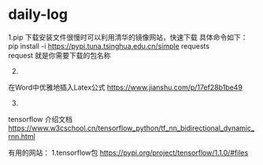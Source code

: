 # daily-log
1.pip 下载安装文件很慢时可以利用清华的镜像网站，快速下载
具体命令如下：
pip install -i https://pypi.tuna.tsinghua.edu.cn/simple requests   
request 就是你需要下载的包名称


2.
在Word中优雅地插入Latex公式
https://www.jianshu.com/p/17ef28b1be49

3.
tensorflow 介绍文档
https://www.w3cschool.cn/tensorflow_python/tf_nn_bidirectional_dynamic_rnn.html





















有用的网站：
1.tensorflow包
https://pypi.org/project/tensorflow/1.1.0/#files
